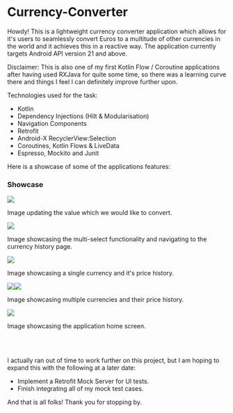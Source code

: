 # Currency-Converter
 
Howdy! This is a lightweight currency converter application which allows for it's users to seamlessly
convert Euros to a multitude of other currencies in the world and it achieves this in a reactive way.
The application currently targets Android API version 21 and above.

Disclaimer: This is also one of my first Kotlin Flow / Coroutine applications after having used 
RXJava for quite some time, so there was a learning curve there and things I feel I can definitely 
improve further upon. 

Technologies used for the task:

- Kotlin 
- Dependency Injections (Hilt & Modularisation)
- Navigation Components
- Retrofit
- Android-X RecyclerView:Selection 
- Coroutines, Kotlin Flows & LiveData
- Espresso, Mockito and Junit

Here is a showcase of some of the applications features: 

### Showcase


![](images/updating_amount_to_convert.gif)

Image updating the value which we would like to convert.<br />

![](images/multi_select.gif)

Image showcasing the multi-select functionality and navigating to the currency history page. <br />

![](images/update_table_single.jpg)

Image showcasing a single currency and it's price history.<br />

![](images/update_table_single.jpg)![](images/update_table_multiple.jpg)

Image showcasing multiple currencies and their price history. <br />

![](images/home_screen.jpg)

Image showcasing the application home screen. <br />


<br />
<br />

I actually ran out of time to work further on this project, but I am hoping to expand this with the following at a later date:<br />

- Implement a Retrofit Mock Server for UI tests.
- Finish integrating all of my mock test cases.<br />

And that is all folks! Thank you for stopping by.

